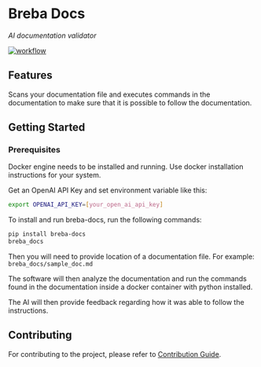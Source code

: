 # Breba Docs

_AI documentation validator_ 

[![workflow](https://github.com/breba-apps/breba-docs/actions/workflows/test.yaml/badge.svg?branch=main)](https://github.com/breba-apps/breba-docs/actions/workflows/test.yaml?query=branch%3Amain)

## Features
Scans your documentation file and executes commands in the documentation
to make sure that it is possible to follow the documentation.

## Getting Started

### Prerequisites
Docker engine needs to be installed and running. Use docker installation instructions for your system.

Get an OpenAI API Key and set environment variable like this:
```bash
export OPENAI_API_KEY=[your_open_ai_api_key]
```

To install and run breba-docs, run the following commands:

```bash
pip install breba-docs
breba_docs
```

Then you will need to provide location of a documentation file. 
For example: `breba_docs/sample_doc.md`

The software will then analyze the documentation and run the commands found in the documentation
inside a docker container with python installed.

The AI will then provide feedback regarding how it was able to follow the instructions.

## Contributing
For contributing to the project, please refer to [Contribution Guide](docs/CONTRIBUTING.md). 